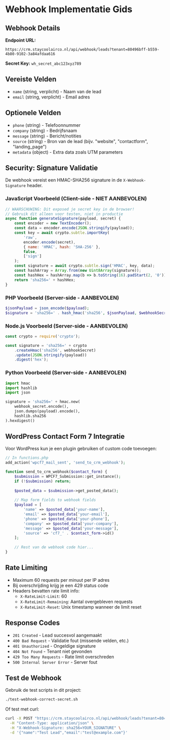 # Webhook Implementatie Gids

## Webhook Details

**Endpoint URL:**
```
https://crm.staycoolairco.nl/api/webhook/leads?tenant=80496bff-b559-4b80-9102-3a84afdaa616
```

**Secret Key:** `wh_secret_abc123xyz789`

## Vereiste Velden

- `name` (string, verplicht) - Naam van de lead
- `email` (string, verplicht) - Email adres

## Optionele Velden

- `phone` (string) - Telefoonnummer
- `company` (string) - Bedrijfsnaam
- `message` (string) - Bericht/notities
- `source` (string) - Bron van de lead (bijv. "website", "contactform", "landing_page")
- `metadata` (object) - Extra data zoals UTM parameters

## Security: Signature Validatie

De webhook vereist een HMAC-SHA256 signature in de `X-Webhook-Signature` header.

### JavaScript Voorbeeld (Client-side - NIET AANBEVOLEN)
```javascript
// WAARSCHUWING: Dit exposed je secret key in de browser!
// Gebruik dit alleen voor testen, niet in productie
async function generateSignature(payload, secret) {
    const encoder = new TextEncoder();
    const data = encoder.encode(JSON.stringify(payload));
    const key = await crypto.subtle.importKey(
        'raw',
        encoder.encode(secret),
        { name: 'HMAC', hash: 'SHA-256' },
        false,
        ['sign']
    );
    const signature = await crypto.subtle.sign('HMAC', key, data);
    const hashArray = Array.from(new Uint8Array(signature));
    const hashHex = hashArray.map(b => b.toString(16).padStart(2, '0')).join('');
    return 'sha256=' + hashHex;
}
```

### PHP Voorbeeld (Server-side - AANBEVOLEN)
```php
$jsonPayload = json_encode($payload);
$signature = 'sha256=' . hash_hmac('sha256', $jsonPayload, $webhookSecret);
```

### Node.js Voorbeeld (Server-side - AANBEVOLEN)
```javascript
const crypto = require('crypto');

const signature = 'sha256=' + crypto
    .createHmac('sha256', webhookSecret)
    .update(JSON.stringify(payload))
    .digest('hex');
```

### Python Voorbeeld (Server-side - AANBEVOLEN)
```python
import hmac
import hashlib
import json

signature = 'sha256=' + hmac.new(
    webhook_secret.encode(),
    json.dumps(payload).encode(),
    hashlib.sha256
).hexdigest()
```

## WordPress Contact Form 7 Integratie

Voor WordPress kun je een plugin gebruiken of custom code toevoegen:

```php
// In functions.php
add_action('wpcf7_mail_sent', 'send_to_crm_webhook');

function send_to_crm_webhook($contact_form) {
    $submission = WPCF7_Submission::get_instance();
    if (!$submission) return;
    
    $posted_data = $submission->get_posted_data();
    
    // Map form fields to webhook fields
    $payload = [
        'name' => $posted_data['your-name'],
        'email' => $posted_data['your-email'],
        'phone' => $posted_data['your-phone'],
        'company' => $posted_data['your-company'],
        'message' => $posted_data['your-message'],
        'source' => 'cf7_' . $contact_form->id()
    ];
    
    // Rest van de webhook code hier...
}
```

## Rate Limiting

- Maximum 60 requests per minuut per IP adres
- Bij overschrijding krijg je een 429 status code
- Headers bevatten rate limit info:
  - `X-RateLimit-Limit`: 60
  - `X-RateLimit-Remaining`: Aantal overgebleven requests
  - `X-RateLimit-Reset`: Unix timestamp wanneer de limit reset

## Response Codes

- `201 Created` - Lead succesvol aangemaakt
- `400 Bad Request` - Validatie fout (missende velden, etc.)
- `401 Unauthorized` - Ongeldige signature
- `404 Not Found` - Tenant niet gevonden
- `429 Too Many Requests` - Rate limit overschreden
- `500 Internal Server Error` - Server fout

## Test de Webhook

Gebruik de test scripts in dit project:
```bash
./test-webhook-correct-secret.sh
```

Of test met curl:
```bash
curl -X POST "https://crm.staycoolairco.nl/api/webhook/leads?tenant=80496bff-b559-4b80-9102-3a84afdaa616" \
  -H "Content-Type: application/json" \
  -H "X-Webhook-Signature: sha256=YOUR_SIGNATURE" \
  -d '{"name":"Test Lead","email":"test@example.com"}'
```